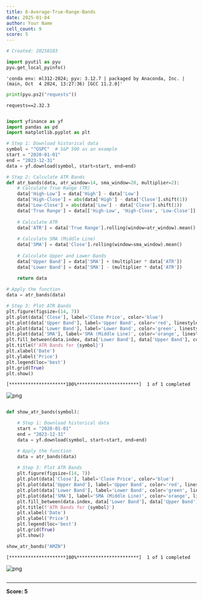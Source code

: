 ```yaml
---
title: 6-Average-True-Range-Bands
date: 2025-01-04
author: Your Name
cell_count: 9
score: 5
---
```


```python
# Created: 20250103
```


```python
import pyutil as pyu
pyu.get_local_pyinfo()
```




    'conda env: ml312-2024; pyv: 3.12.7 | packaged by Anaconda, Inc. | (main, Oct  4 2024, 13:27:36) [GCC 11.2.0]'




```python
print(pyu.ps2("requests"))
```

    requests==2.32.3
    



```python

```


```python
import yfinance as yf
import pandas as pd
import matplotlib.pyplot as plt

# Step 1: Download historical data
symbol = "^GSPC"  # S&P 500 as an example
start = "2020-01-01"
end = "2023-12-31"
data = yf.download(symbol, start=start, end=end)

# Step 2: Calculate ATR Bands
def atr_bands(data, atr_window=14, sma_window=20, multiplier=2):
    # Calculate True Range (TR)
    data['High-Low'] = data['High'] - data['Low']
    data['High-Close'] = abs(data['High'] - data['Close'].shift(1))
    data['Low-Close'] = abs(data['Low'] - data['Close'].shift(1))
    data['True Range'] = data[['High-Low', 'High-Close', 'Low-Close']].max(axis=1)
    
    # Calculate ATR
    data['ATR'] = data['True Range'].rolling(window=atr_window).mean()
    
    # Calculate SMA (Middle Line)
    data['SMA'] = data['Close'].rolling(window=sma_window).mean()
    
    # Calculate Upper and Lower Bands
    data['Upper Band'] = data['SMA'] + (multiplier * data['ATR'])
    data['Lower Band'] = data['SMA'] - (multiplier * data['ATR'])
    
    return data

# Apply the function
data = atr_bands(data)

# Step 3: Plot ATR Bands
plt.figure(figsize=(14, 7))
plt.plot(data['Close'], label='Close Price', color='blue')
plt.plot(data['Upper Band'], label='Upper Band', color='red', linestyle='--')
plt.plot(data['Lower Band'], label='Lower Band', color='green', linestyle='--')
plt.plot(data['SMA'], label='SMA (Middle Line)', color='orange', linestyle='-')
plt.fill_between(data.index, data['Lower Band'], data['Upper Band'], color='gray', alpha=0.2)
plt.title(f'ATR Bands for {symbol}')
plt.xlabel('Date')
plt.ylabel('Price')
plt.legend(loc='best')
plt.grid(True)
plt.show()
```

    [*********************100%***********************]  1 of 1 completed



    
![png](/mlnotes/images/6-average-true-range-bands_4_1.png)
    



```python

```


```python
def show_atr_bands(symbol):

    # Step 1: Download historical data
    start = "2020-01-01"
    end = "2023-12-31"
    data = yf.download(symbol, start=start, end=end)

    # Apply the function
    data = atr_bands(data)
    
    # Step 3: Plot ATR Bands
    plt.figure(figsize=(14, 7))
    plt.plot(data['Close'], label='Close Price', color='blue')
    plt.plot(data['Upper Band'], label='Upper Band', color='red', linestyle='--')
    plt.plot(data['Lower Band'], label='Lower Band', color='green', linestyle='--')
    plt.plot(data['SMA'], label='SMA (Middle Line)', color='orange', linestyle='-')
    plt.fill_between(data.index, data['Lower Band'], data['Upper Band'], color='gray', alpha=0.2)
    plt.title(f'ATR Bands for {symbol}')
    plt.xlabel('Date')
    plt.ylabel('Price')
    plt.legend(loc='best')
    plt.grid(True)
    plt.show()
```


```python
show_atr_bands("AMZN")
```

    [*********************100%***********************]  1 of 1 completed



    
![png](/mlnotes/images/6-average-true-range-bands_7_1.png)
    



```python

```


---
**Score: 5**